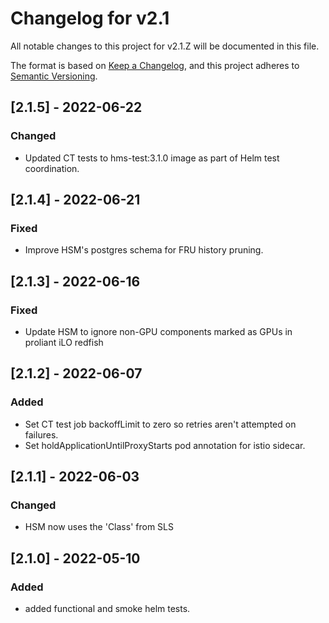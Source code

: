# Changelog for v2.1

All notable changes to this project for v2.1.Z will be documented in this file.

The format is based on [Keep a Changelog](https://keepachangelog.com/en/1.0.0/),
and this project adheres to [Semantic Versioning](https://semver.org/spec/v2.0.0.html).

## [2.1.5] - 2022-06-22

### Changed

- Updated CT tests to hms-test:3.1.0 image as part of Helm test coordination.

## [2.1.4] - 2022-06-21

### Fixed

- Improve HSM's postgres schema for FRU history pruning.

## [2.1.3] - 2022-06-16

### Fixed

- Update HSM to ignore non-GPU components marked as GPUs in proliant iLO redfish

## [2.1.2] - 2022-06-07

### Added

- Set CT test job backoffLimit to zero so retries aren't attempted on failures.
- Set holdApplicationUntilProxyStarts pod annotation for istio sidecar.

## [2.1.1] - 2022-06-03

### Changed

- HSM now uses the 'Class' from SLS

## [2.1.0] - 2022-05-10

### Added

- added functional and smoke helm tests.
